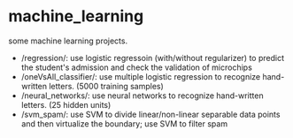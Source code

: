 # machine_learning
some machine learning projects.
* /regression/: use logistic regressoin (with/without regularizer) to predict the student's admission and check the validation of microchips
* /oneVsAll_classifier/: use multiple logistic regression to recognize hand-written letters. (5000 training samples)
* /neural_networks/: use neural networks to recognize hand-written letters. (25 hidden units)
* /svm_spam/: use SVM to divide linear/non-linear separable data points and then virtualize the boundary; use SVM to filter spam
